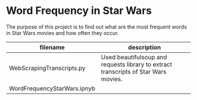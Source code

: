 # Word Frequency in Star Wars

The purpose of this project is to find out what are the most frequent words in Star Wars movies and how often they occur.

filename | description
------------ | -------------
WebScrapingTranscripts.py | Used beautifulsoup and requests library to extract transcripts of Star Wars movies. 
WordFrequencyStarWars.ipnyb |  
